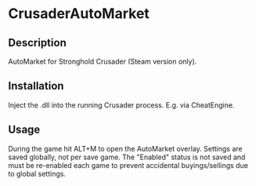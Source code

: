 # CrusaderAutoMarket

## Description
AutoMarket for Stronghold Crusader (Steam version only).

## Installation
Inject the .dll into the running Crusader process. E.g. via CheatEngine.

## Usage
During the game hit ALT+M to open the AutoMarket overlay.
Settings are saved globally, not per save game.
The "Enabled" status is not saved and must be re-enabled each game to prevent accidental buyings/sellings due to global settings.